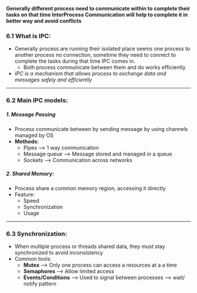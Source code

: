
**Generally different process need to communicate within to complete their tasks on that time InterProcess Communication will help to complete it in better way and avoid conflicts**

### 6.1 What is IPC:
* Generally process are running their isolated place seems one process to another process no connection, sometime they need to connect to complete the tasks during that time IPC comes in.
	* Both process communicate between them and do works efficiently
* *IPC is a mechanism that allows process to exchange data and messages safely and efficiently*

---

### 6.2 Main IPC models:
##### 1. Message Passing
* Process communicate between by sending message by using channels managed by OS
* **Methods:**
	* Pipes --> 1 way communication
	* Message queue --> Message stored and managed in a queue
	* Sockets --> Communication across networks

##### 2. Shared Memory:
* Process share a common memory region, accessing it directly
* Feature:
	* Speed
	* Synchronization
	* Usage

---
### 6.3 Synchronization:
* When multiple process or threads shared data, they must stay synchronized to avoid inconsistency
* Common tools:
	* **Mutex** --> Only one process can access a resources at a a time
	* **Semaphores** --> Allow limited access
	* **Events/Conditions** --> Used to signal between processes --> wait/ notify pattern